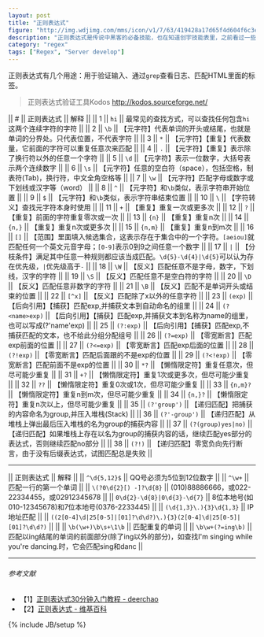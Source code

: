```yaml
---
layout: post
title: "正则表达式"
figure: "http://img.wdjimg.com/mms/icon/v1/7/63/419428a17d65f4d604f6c3e00f404637_256_256.png"
description: "正则表达式是传说中黑客的必备技能，也在知道创宇技能表里，之前看过一些，每次都记不住，这次记到这里，忘记了回来看好了。"
category: "regex"
tags: ["Regex", "Server develop"]
---
```


正则表达式有几个用途：用于验证输入、通过`grep`查看日志、匹配HTML里面的标签。

> 正则表达式验证工具Kodos http://kodos.sourceforge.net/

|| # || 正则表达式 || 解释 ||
|| 1 || `hi` || 最常见的查找方式，可以查找任何包含`hi`这两个连续字符的字符 ||
|| 2 || `\b` || 【元字符】代表单词的开头或结尾，也就是单词的分界处。只代表位置，不代表字符 ||
|| 3 || `*` || 【元字符】【重复】代表数量，它前面的字符可以重复任意次来匹配 ||
|| 4 || `.` || 【元字符】【重复】表示除了换行符以外的任意一个字符 ||
|| 5 || `\d` || 【元字符】表示一位数字，大括号表示两个连续数字 ||
|| 6 || `\s` || 【元字符】任意的空白符（space），包括空格，制表符(Tab)，换行符，中文全角空格等 ||
|| 7 || `\w` || 【元字符】匹配字母或数字或下划线或汉字等（word） ||
|| 8 || `^` || 【元字符】和`\b`类似，表示字符串开始位置 ||
|| 9 || `$` || 【元字符】和`\b`类似，表示字符串结束位置 ||
|| 10 || `\` || 【字符转义】查找元字符本身时使用 ||
|| 11 || `+` || 【重复】重复一次或更多次 ||
|| 12 || `?` || 【重复】前面的字符重复零次或一次 ||
|| 13 || `{n}` || 【重复】重复n次 ||
|| 14 || `{n,}` || 【重复】重复n次或更多次 ||
|| 15 || `{n,m}` || 【重复】重复n到m次 ||
|| 16 || `[]` || 【范围】里面填入候选集合，这表示存在于集合中的一个字符。`[aeiou]`就匹配任何一个英文元音字母；`[0-9]`表示0到9之间任意一个数字 ||
|| 17 || `|` || 【分枝条件】满足其中任意一种规则都应该当成匹配。`\d{5}-\d{4}|\d{5}`可以认为存在优先级，`|`优先级高于`-` ||
|| 18 || `\W` || 【反义】匹配任意不是字母，数字，下划线，汉字的字符 ||
|| 19 || `\S` || 【反义】匹配任意不是空白符的字符 ||
|| 20 || `\D` || 【反义】匹配任意非数字的字符 ||
|| 21 || `\B` || 【反义】匹配不是单词开头或结束的位置 ||
|| 22 || `[^x]` || 【反义】匹配除了x以外的任意字符 ||
|| 23 || `(exp)` || 【后向引用】【捕获】匹配exp,并捕获文本到自动命名的组里 ||
|| 24 || `(?<name>exp)` || 【后向引用】【捕获】匹配exp,并捕获文本到名称为name的组里，也可以写成(?'name'exp) ||
|| 25 || `(?:exp)` || 【后向引用】【捕获】匹配exp,不捕获匹配的文本，也不给此分组分配组号 ||
|| 26 || `(?=exp)` || 【零宽断言】匹配exp前面的位置 ||
|| 27 || `(?<=exp)` || 【零宽断言】匹配exp后面的位置 ||
|| 28 || `(?!exp)` || 【零宽断言】匹配后面跟的不是exp的位置 ||
|| 29 || `(?<!exp)` || 【零宽断言】匹配前面不是exp的位置 ||
|| 30 || `*?` || 【懒惰限定符】重复任意次，但尽可能少重复 ||
|| 31 || `+?` || 【懒惰限定符】重复1次或更多次，但尽可能少重复 ||
|| 32 || `??` || 【懒惰限定符】重复0次或1次，但尽可能少重复 ||
|| 33 || `{n,m}?` || 【懒惰限定符】重复n到m次，但尽可能少重复 ||
|| 34 || `{n,}?` || 【懒惰限定符】重复n次以上，但尽可能少重复 ||
|| 35 || `(?'group')` || 【递归匹配】把捕获的内容命名为group,并压入堆栈(Stack) ||
|| 36 || `(?'-group')` || 【递归匹配】从堆栈上弹出最后压入堆栈的名为group的捕获内容 ||
|| 37 || `(?(group)yes|no)` || 【递归匹配】如果堆栈上存在以名为group的捕获内容的话，继续匹配yes部分的表达式，否则继续匹配no部分 ||
|| 38 || `(?!)` || 【递归匹配】零宽负向先行断言，由于没有后缀表达式，试图匹配总是失败 ||

---

|| 正则表达式 || 解释 ||
|| `^\d{5,12}$` || QQ号必须为5位到12位数字 ||
|| `^\w+` || 匹配一行的第一个单词 ||
|| `\(?0\d{2}[) -]?\d{8}` || (010)88886666，或022-22334455，或02912345678 ||
|| `0\d{2}-\d{8}|0\d{3}-\d{7}` || 8位本地号(如010-12345678)和7位本地号(0376-2233445) ||
|| `(\d{1,3}\.){3}\d{1,3}` || IP地址匹配 ||
|| `((2[0-4]\d|25[0-5]|[01]?\d\d?)\.){3}(2[0-4]\d|25[0-5]|[01]?\d\d?)` ||  ||
|| `\b(\w+)\b\s+\1\b` || 匹配重复的单词 ||
|| `\b\w+(?=ing\b)` || 匹配以ing结尾的单词的前面部分(除了ing以外的部分)，如查找I'm singing while you're dancing.时，它会匹配sing和danc ||


---

###### *参考文献*
+ 【1】[正则表达式30分钟入门教程 - deerchao](http://deerchao.net/tutorials/regex/regex.htm)
+ 【2】[正则表达式 - 维基百科](http://zh.wikipedia.org/wiki/%E6%AD%A3%E5%88%99%E8%A1%A8%E8%BE%BE%E5%BC%8F)

{% include JB/setup %}